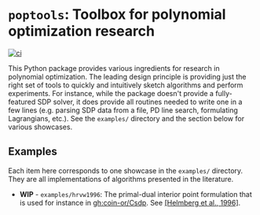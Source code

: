 # `poptools`: Toolbox for polynomial optimization research

[![ci](https://github.com/lcwllmr/poptools/actions/workflows/ci.yml/badge.svg)](https://github.com/lcwllmr/poptools/actions/workflows/ci.yml)

This Python package provides various ingredients for research in polynomial optimization.
The leading design principle is providing just the right set of tools to quickly and intuitively sketch algorithms and perform experiments.
For instance, while the package doesn't provide a fully-featured SDP solver, it does provide all routines needed to write one in a few lines (e.g. parsing SDP data from a file, PD line search, formulating Lagrangians, etc.). See the `examples/` directory and the section below for various showcases.

## Examples

Each item here corresponds to one showcase in the `examples/` directory.
They are all implementations of algorithms presented in the literature.

- **WIP** - `examples/hrvw1996`: The primal-dual interior point formulation that is used for instance in [gh:coin-or/Csdp](https://github.com/coin-or/Csdp). See [[Helmberg et al., 1996]](https://doi.org/10.1007/978-0-387-74759-0_292).

